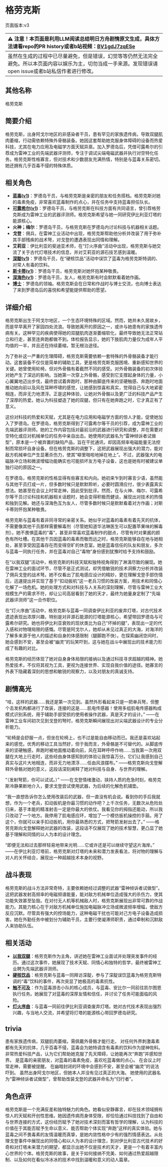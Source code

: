 # 格劳克斯
页面版本:v3
 

| :warning: 注意！本页面是利用LLM阅读总结明日方舟剧情原文生成，具体方法请看repo的PR history或者b站视频：[BV1gdJ7zqESe](https://www.bilibili.com/video/BV1gdJ7zqESe/)         |
|:----------------------------|
| 虽然在生成的过程中已尽量避免，但是错误，幻觉等等仍然无法完全避免。所以本页面内容以娱乐为主，切勿当成一手来源。发现错误请open issue或者b站私信作者进行修改。|



## 其他名称
格劳克斯
## 简要介绍
格劳克斯，出身阿戈尔地区的非感染者干员，患有罕见的家族遗传病，导致双腿肌肉萎缩，行动需依赖特殊外骨骼装备。她因这套帮助她克服身体障碍的设备而热爱科技，尤其在电力应用及电磁学方面天赋异禀。加入罗德岛后，凭借可露希尔的引荐成为雷神工业的先端武器评测师，专注于调试尖端电磁武器并执行对空特化任务。格劳克斯性格寡言，但对技术和少数朋友充满热情，特别是与蓝毒关系密切。她还拥有几乎百毒不侵的特殊体质。
## 相关角色
-   **[蓝毒](char_129_bluep.md)([v1](../chars/char_129_bluep.md))**：罗德岛干员，与格劳克斯是亲密的朋友和任务搭档。格劳克斯对她的毒素免疫，非常喜欢蓝毒制作的点心，并在任务中支持蓝毒担任队长。
-   **[可露希尔](extended_char_ke_lu_xi_er.md)([v1](../chars/extended_char_ke_lu_xi_er.md))**：罗德岛干员，与格劳克斯在科技方面有共同语言，曾引荐格劳克斯成为雷神工业的武器评测师。格劳克斯希望与她一同研究伊比利亚灯塔的能源核心。
-   **火神；梅尔**：罗德岛干员，与格劳克斯在罗德岛内讨论科技与机器相关话题。
-   **戈登**：佣兵，在雷神工业活动中出现，格劳克斯帮助他分析并改装了用于弥补其手部残疾的战术弩，对戈登的遭遇表现出同情和理解。
-   **艾莉亚**：伊比利亚的斐迪亚术师，在“灯火序曲”活动中出现，格劳克斯与她交流了关于古代灯塔技术的信息，并对艾莉亚的源石技艺感到温暖。
-   **[深靛](char_469_indigo.md)([v1](../chars/char_469_indigo.md))**：罗德岛干员，在“硬核饮品”活动中误饮了蓝毒为格劳克斯特调的、对常人有毒的饮料。
-   **[斯卡蒂](char_263_skadi.md)([v1](../chars/char_263_skadi.md))**：罗德岛干员，格劳克斯对她怀抱某种敬畏。
-   **[深海色](char_110_deepcl.md)([v1](../chars/char_110_deepcl.md))**：罗德岛干员，友人，格劳克斯有时会默默看着她作画。
-   **[博士](extended_char_bo_shi.md)**：罗德岛的领袖。格劳克斯会在日常和作战时与博士交流，也向博士表达了来到罗德岛后的喜悦和希望能提供帮助的愿望。
## 详细介绍
格劳克斯出生于阿戈尔地区，一个生态环境特殊的区域。然而，她并未久居故乡，而是早早离开了家园四处流浪。导致她离开的原因之一，或许与她患有的家族遗传病有关。这种罕见的疾病使得她的双腿肌肉逐渐萎缩软化，最终导致她无法正常站立和行走，甚至连奔跑都做不到。体检报告显示，她的下肢肌肉力量仅为成年人平均值的一半，并且还在持续萎缩，暂无根治途径。

为了弥补这一严重的生理障碍，格劳克斯需要依赖一套特殊的外骨骼装备才能行动。这套装备不仅仅是简单的辅助工具，更是格劳克斯克服困境、重新感知世界的关键。她曾使用轮椅，但对外骨骼有着截然不同的感受。对外骨骼装备的初次体验对她产生了深远的影响。当她第一次穿上外骨骼，感受到它支撑起身体的力量，小心翼翼地迈出步伐，最终尝试着奔跑时，那种由脚底传来的坚硬触感、奔跑时地面推动她向前以及风在耳畔呼啸的感觉，让她感到惊喜和真实，觉得自己与大地紧密相连，而非无力地漂浮。正是这种体验，让她对外骨骼以及更广泛的科技产品产生了深厚的热爱。她认为科技塑造了她的双腿，但只有在她奔跑之时，它才真正有了意义。

这份对科技的热爱和天赋，尤其是在电力应用和电磁学方面的惊人才能，促使她加入了罗德岛。在罗德岛，格劳克斯得到了可露希尔等干员的引荐，成为雷神工业的先端武器评测师。她的工作内容包括对最前沿的武器进行研究和调整，并在需要对空特化或应对机械单位的任务中亲自出击。她使用的武器名为“雷神倾诉者试做型”，原本是一个被弃置的缺陷产品，旨在干扰通讯，却因高频率电磁能量无法控制而常损坏自身设备。但在格劳克斯的调整下，这把武器展现出强大的潜力，能对敌方机械单位产生显著杀伤力，使其“噼里啪啦地掉在地上”。不过，武器强大的电磁脉冲立场和微波增幅功能确实也可能损坏友方电子设备，这也是她有时被建议单独行动的原因之一。

在罗德岛，格劳克斯的性格显得有些寡言和内向。她初来乍到时寡言少语，虽然能与其他干员打成一片，但多数时候只是默默聆听，必要时圆滑应付，很少表露真实想法。她甚至在会议上时常走神，因此受到批评。然而，在与火神、梅尔、可露希尔等干员讨论科技和机器相关话题时，她会变得积极而健谈，展现出对技术的热情和独到见解。她还与深海色互为友人，尽管多数时候只是默默看着对方作画；对斯卡蒂则怀抱某种敬畏。

格劳克斯与蓝毒有着非同寻常的亲密关系。她似乎对蓝毒的毒素有着先天的抗体，不需要像其他干员那样需要解毒剂（尽管她知道华法琳医生可以配置苹果味的解毒剂）。她不畏惧蓝毒的“毒”，甚至非常喜欢蓝毒制作的甜点，尽管有时对果酱的颜色有所吐槽。在其他干员因蓝毒的毒素而敬而远之时，格劳克斯能够自在地与她相处，甚至享受因蓝毒存在而变得空旷的休息室。她是蓝毒信任的队友和朋友，多次与蓝毒一同执行任务，并在蓝毒对自己“毒物”身份感到犹豫时给予支持和鼓励。

在“以我双腿”活动中，格劳克斯的科技天赋和独特视角得到了淋漓尽致的展现。她在雷神工业的面试环节，尽管不是正式测试，却凭借敏锐的技术洞察力分析并改装了佣兵戈登的战术弩。她不仅看出了肌电感应设计的精妙，更在理解戈登手部伤情后，迅速提出并实现了基于“扣动扳机”这一老兵习惯的改装方案，用技术和同情心化解了一场危机。她的处理方式和对科技与人关系的深刻理解，尽管与雷神工业大规模生产的需求不符，却让公司高层看到了她的天才，最终为她量身定制了“先端武器评测师”这一合作职位。

在“灯火序曲”活动中，格劳克斯与蓝毒一同调查伊比利亚的废弃灯塔，对古代技术遗迹表现出浓厚兴趣，特别是对非源石能源的灯塔能源核心，希望带回罗德岛与可露希尔研究。她也将伊比利亚衰败的现状类比为自己“坏掉的腿”，表现出一定的代入感和对物理局限的感慨。尽管是阿戈尔人，她却从未见过真正的大海，对海洋的了解多来源于他人的描述和自身的体感限制（腿脚跑不快）。在探索幽闭空间时，她会感到不安，甚至会被“幽灵”的玩笑吓到，这与她在战斗中展现出的技术能力形成了有趣的对比。

格劳克斯的经历体现了她对自身身体局限的接纳以及通过科技寻求超越的精神。她热爱技术，不仅将其视为工具，更视为连接世界、实现自我价值的途径。她寡言的外表下隐藏着深刻的思想和敏锐的观察力，以及对朋友的真诚支持。
## 剧情高光
“哇，这样的武器......我还是第一次见到。虽然外形看起来只是一把单兵弩，但整个击发机构都进行了改装，连接的这是......肌电传感器！使用多组肌电传感器构成模式识别系统，用于辅助手部受损的使用者操作武器，真是天才的设计。”
——在雷神工业车间初次见到戈登的弩时，格劳克斯瞬间展现出对尖端武器设计的专业分析能力。

“轮椅是会舒服一点，但坐在轮椅上，也不过是能自由移动而已。我还是喜欢站起来的感觉。优秀的移动工具当然好，但于我而言，外骨骼是不可替代的。从脚底传来的坚硬触感，奔跑时被地面推动着向前，风在耳畔呼呼作响......当我第一次用双腿在大地上行走时，这些经由身体感知到的体验让我惊喜万分。它们让我感到自己真实与这片大地相连，而非无力地漂浮......任由风浪摆布。”
——格劳克斯向戈登解释外骨骼对她的意义，这段话深刻阐释了她对科技与自身、与世界的理解。

“（发射弩箭，你可以试试。）”
——在戈登情绪激动，挟持人质的危急时刻，格劳克斯冷静果断地介入，要求戈登尝试使用武器，为后续的化解危机铺垫。

“我一直想告诉你怎么使用改装后的武器，但一直没有机会说。看到你的手后我就想，作为一个老兵，扣动扳机是你最习惯的动作吧？上千次任务，无数次从危险处归来，基于本能的精准射击一定是你最大的依仗。我看见你的拇指还能动，所以我只改动了一个地方。我停用了肌电感应环，增加了一个模仿扳机操控的手箍。用了这个，你就可以亲手扣动扳机，用你最熟悉的方式，把弩箭发射出去了。”
——格劳克斯向戈登解释她对武器的改装，这段话不仅展现了她的技术智慧，更凸显了她基于理解和同情的以人为本的设计理念。

“即便无法和过去那样轻易地带来光明......它或许还是可以继续守望这片海岸。”
——在伊比利亚灯塔前，格劳克斯对灯塔的未来和潜力发表看法，将对物的理解与对人的关怀结合，展现出一种超越技术本身的视野。
## 战斗表现
格劳克斯的战斗方法非常奇特，主要依赖她经过调整的武器“雷神倾诉者试做型”。这把武器发射高频率的电磁频谱能量，能对敌方机械单位造成强大的杀伤力，使其功能失效甚至坠毁。在对付无人机等机械敌人时，格劳克斯展现出非常可靠的作战能力。其能力核心在于对敌方机械单位施加电磁脉冲立场或微波频率增幅，使敌方反应沉默。尽管具有强大的控场能力，这种电磁干扰也可能对己方电子设备造成损害。她在外勤任务中被划分为辅助干员，主要行使凝滞师职责，通过牵制和沉默敌人来协助队伍。
## 相关活动
-   **[以我双腿](../stories/story_glacus_set_1.md)**：格劳克斯作为主角，讲述她在雷神工业面试并处理突发事件的经历。通过这次事件，她展现了技术天赋、同情心和独特的哲学，最终被雷神工业聘为先端武器评测师。
-   **[硬核饮品](../stories/story_indigo_set_1.md)**：格劳克斯与蓝毒一同拜访深靛，参与了深靛误饮蓝毒为格劳克斯特调的“毒”饮料的事件，再次突显了她极高的毒素抗性。
-   **[触不可及](../stories/story_bluep_set_1.md)**：作为蓝毒游击小队的核心成员，与蓝毒、安比尔一同前往凯尔图恩执行任务。她展现了对蓝毒的深厚友情和信任，并讨论了任务可能面临的风险。
-   **[灯火序曲](../stories/act7mini.md)**：与蓝毒一同前往伊比利亚调查废弃灯塔。她对古代技术表现出强烈兴趣，与当地人交流，并希望将灯塔的能源核心带回罗德岛研究。
## trivia
患有家族遗传病，双腿肌肉萎缩，需佩戴外骨骼才能行走。
对任何外界刺激毒素都有先天的抗体，几乎百毒不侵，蓝毒会为她特调含有毒素的饮料作为提神佐料。
非常热爱科技产品，认为它们帮助她克服了先天障碍，让她能再次“奔跑”并感知世界。
是蓝毒的亲密朋友，对蓝毒的毒素免疫，喜欢吃蓝毒做的点心。
在会议上时常走神，需要被提醒。
在幽暗封闭的环境中会感到不安，甚至会被“幽灵”的说法吓到。
虽然出身阿戈尔地区，但她本人并没有见过真正的大海。
她使用的武器名为“雷神倾诉者试做型”，曾帮助改装戈登的武器并命名为“归行者”。
## 角色点评
格劳克斯是一个充满反差和独特魅力的角色。她看似安静寡言，却在技术领域拥有惊人的天赋和开创性思维。她因遗传病而身体受限，却恰恰通过科技找到了自由和与世界连接的方式，这份经历赋予了她对技术深刻而富有哲学的理解，认为科技的价值在于其能否赋予生命以意义、能否帮助个体实现“奔跑”这样的真实体验。她与蓝毒之间不畏毒素的友情温暖而真挚，是她内敛性格中少有的强烈情感表达。从处理戈登事件中展现出的同情心和以人为本的设计理念，到对伊比利亚古代技术的好奇和对灯塔未来潜力的期望，都显示出她不仅是技术的天才，更是一个有着丰富内心世界的个体。格劳克斯的故事，是关于如何接纳不完美、如何通过热爱超越限制、以及如何在看似冷冰冰的技术中找到温暖和意义的动人篇章。